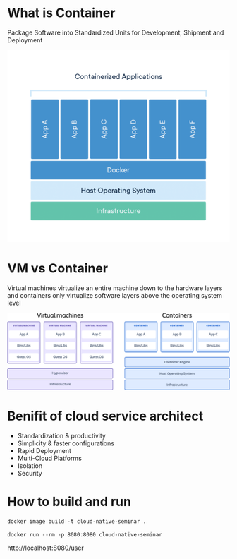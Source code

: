 # What is Container
Package Software into Standardized Units for Development, Shipment and Deployment

![what is docker](./doc/container-what-is-container.png)
# VM vs Container
Virtual machines virtualize an entire machine down to the hardware layers and containers only virtualize software layers above the operating system level

![vb docker](./doc/vm-docker.png)

# Benifit of cloud service architect  
+ Standardization & productivity
+ Simplicity & faster configurations
+ Rapid Deployment
+ Multi-Cloud Platforms
+ Isolation
+ Security

# How to build and run
```
docker image build -t cloud-native-seminar .
```

```
docker run --rm -p 8080:8080 cloud-native-seminar
```
http://localhost:8080/user


